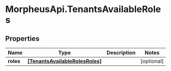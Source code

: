 # MorpheusApi.TenantsAvailableRoles

## Properties

Name | Type | Description | Notes
------------ | ------------- | ------------- | -------------
**roles** | [**[TenantsAvailableRolesRoles]**](TenantsAvailableRolesRoles.md) |  | [optional] 


